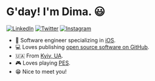 # G'day! I'm Dima. 😃

<p align="left">
<a href="https://www.linkedin.com/in/dmitry-chumakov/">
<img src="https://img.shields.io/badge/-LinkedIn-%233781da" alt="LinkedIn"/></a> 
<a href="https://twitter.com/d_chumakov_work">
<img src="https://img.shields.io/badge/-Twitter-%231DA1F2" alt="Twitter" /></a> 
<a href="https://www.instagram.com/dmitry_chumakov_/">
<img src="https://img.shields.io/badge/-Instagram-%23eb13a5" alt="Instagram" /></a> 
</p>

* 📱 Software engineer specializing in [iOS](https://www.apple.com/ios/).
* 💻 Loves publishing [open source software on GitHub](https://github.com/d9d9vs9?tab=repositories&type=source).
* 🇺🇦 From [Kyiv, UA](https://www.lonelyplanet.com/ukraine/kyiv).
* 🎮 Loves playing [PES](https://www.konami.com/wepes/2021/eu/en/pc/).
* 😁 Nice to meet you!
